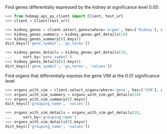 Find genes differentially expressed by the kidney at significance level 0.05:
```python
>>> from hubmap_api_py_client import Client, test_url
>>> client = Client(test_url)

>>> kidney_genes = client.select_genes(where='organ', has=['Kidney'], genomic_modality='rna', p_value=0.05)
>>> kidney_genes_summary = kidney_genes.get_details(10)
>>> kidney_genes_summary[0].keys()
dict_keys(['gene_symbol', 'go_terms'])

>>> kidney_genes_details = kidney_genes.get_details(10,
...     sort_by='gene_symbol')
>>> kidney_genes_details[0].keys()
dict_keys(['gene_symbol', 'go_terms', 'values'])

```

Find organs that differentially express the gene VIM at the 0.01 significance level
```python
>>> organs_with_vim = client.select_organs(where='gene', has=['VIM'], genomic_modality='rna', p_value=0.01)
>>> organs_with_vim_summary = organs_with_vim.get_details(10)
>>> organs_with_vim_summary[0].keys()
dict_keys(['grouping_name', 'values'])

>>> organs_with_vim_details = organs_with_vim.get_details(10,
...     sort_by='grouping_name')
>>> organs_with_vim_details[0].keys()
dict_keys(['grouping_name', 'values'])

```